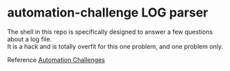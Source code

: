 automation-challenge LOG parser
=====================

The shell in this repo is specifically designed to answer a few questions about a log file.  
It is a hack and is totally overfit for this one problem, and one problem only.

Reference
[Automation Challenges](https://github.com/meconlin/automation-challenges)
